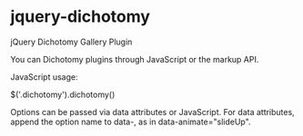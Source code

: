 jquery-dichotomy
================

jQuery Dichotomy Gallery Plugin

You can Dichotomy plugins through JavaScript or the markup API.

JavaScript usage:

$('.dichotomy').dichotomy()

Options can be passed via data attributes or JavaScript. For data attributes, append the option name to data-, as in data-animate="slideUp".

<table>
</table>
